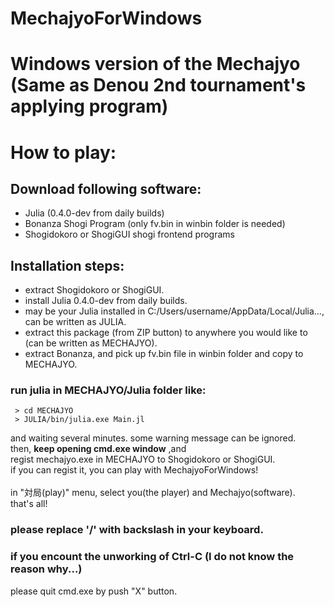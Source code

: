 MechajyoForWindows
==================

# Windows version of the Mechajyo (Same as Denou 2nd tournament's applying program)

# How to play:
## Download following software:
 
 - Julia (0.4.0-dev from daily builds)
 - Bonanza Shogi Program (only fv.bin in winbin folder is needed)
 - Shogidokoro or ShogiGUI shogi frontend programs
 
## Installation steps:
 
 - extract Shogidokoro or ShogiGUI.
 - install Julia 0.4.0-dev from daily builds.
 - may be your Julia installed in C:/Users/username/AppData/Local/Julia..., can be written as JULIA.
 - extract this package (from ZIP button) to anywhere you would like to (can be written as MECHAJYO).
 - extract Bonanza, and pick up fv.bin file in winbin folder and copy to MECHAJYO.
 
### run julia in MECHAJYO/Julia folder like:
 ```
  > cd MECHAJYO
  > JULIA/bin/julia.exe Main.jl
 ```
and waiting several minutes. some warning message can be ignored.<BR>
then, __keep opening cmd.exe window__ ,and <BR>
regist mechajyo.exe in MECHAJYO to Shogidokoro or ShogiGUI.<BR>
if you can regist it, you can play with MechajyoForWindows!<BR>
<BR>
in "対局(play)" menu, select you(the player) and Mechajyo(software).<BR>
that's all!<BR>
 
### please replace '/' with backslash in your keyboard.
 
### if you encount the unworking of Ctrl-C (I do not know the reason why...)
please quit cmd.exe by push "X" button.
